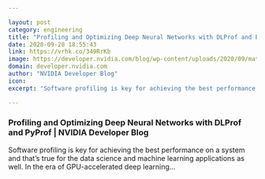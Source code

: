 ```yaml
---

layout: post
category: engineering
title: "Profiling and Optimizing Deep Neural Networks with DLProf and PyProf"
date: 2020-09-28 18:55:43
link: https://vrhk.co/349RrKb
image: https://developer.nvidia.com/blog/wp-content/uploads/2020/09/math-heavy-ops-benefit-from-tensor-cores-edit.png
domain: developer.nvidia.com
author: "NVIDIA Developer Blog"
icon: 
excerpt: "Software profiling is key for achieving the best performance on a system and that’s true for the data science and machine learning applications as well. In the era of GPU-accelerated deep learning…"

---
```


### Profiling and Optimizing Deep Neural Networks with DLProf and PyProf | NVIDIA Developer Blog

Software profiling is key for achieving the best performance on a system and that’s true for the data science and machine learning applications as well. In the era of GPU-accelerated deep learning…